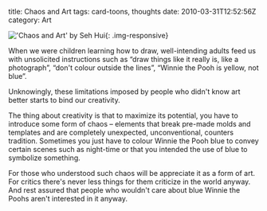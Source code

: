 title: Chaos and Art
tags: card-toons, thoughts
date: 2010-03-31T12:52:56Z
category: Art

!['Chaos and Art' by Seh Hui]({static}/images/2010/03/chaosandart.jpg){: .img-responsive}

When we were children learning how to draw, well-intending adults feed us with unsolicited instructions such as “draw things like it really is, like a photograph”, “don't colour outside the lines”, “Winnie the Pooh is yellow, not blue”.

Unknowingly, these limitations imposed by people who didn't know art better starts to bind our creativity.

The thing about creativity is that to maximize its potential, you have to introduce some form of chaos – elements that break pre-made molds and templates and are completely unexpected, unconventional, counters tradition. Sometimes you just have to colour Winnie the Pooh blue to convey certain scenes such as night-time or that you intended the use of blue to symbolize something.

For those who understood such chaos will be appreciate it as a form of art. For critics there's never less things for them criticize in the world anyway. And rest assured that people who wouldn't care about blue Winnie the Poohs aren't interested in it anyway.

